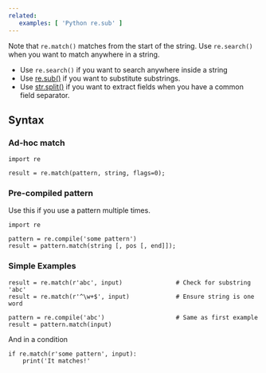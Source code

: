 ```yaml
---
related:
   examples: [ 'Python re.sub' ]
---
```


Note that `re.match()` matches from the start of the string. Use `re.search()` when you want to match anywhere in a string.

- Use `re.search()` if you want to search anywhere inside a string
- Use <a href='Python re.sub'>re.sub()</a> if you want to substitute substrings.
- Use <a href='Python split'>str.split()</a> if you want to extract fields when you have a common field separator.


## Syntax

### Ad-hoc match

    import re

    result = re.match(pattern, string, flags=0);

### Pre-compiled pattern

Use this if you use a pattern multiple times.

    import re

    pattern = re.compile('some pattern')
    result = pattern.match(string [, pos [, end]]);

### Simple Examples

    result = re.match(r'abc', input)               # Check for substring 'abc'
    result = re.match(r'^\w+$', input)             # Ensure string is one word

    pattern = re.compile('abc')                    # Same as first example
    result = pattern.match(input)

And in a condition

    if re.match(r'some pattern', input):
        print('It matches!'
